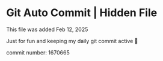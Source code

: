 # Git Auto Commit | Hidden File

This file was added Feb 12, 2025

Just for fun and keeping my daily git commit active 🤪

commit number: 1670665
